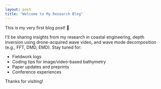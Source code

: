 ```yaml
---
layout: post
title: "Welcome to My Research Blog"
---
```


This is my very first blog post! 🧠

I'll be sharing insights from my research in coastal engineering, depth inversion using drone-acquired wave video, and wave mode decomposition (e.g., FFT, DMD, EMD). Stay tuned for:

- Fieldwork logs
- Coding tips for image/video-based bathymetry
- Paper updates and preprints
- Conference experiences

Thanks for visiting!
